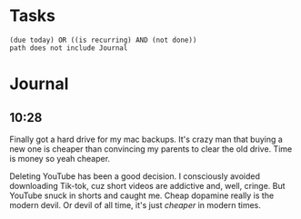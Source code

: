 # Tasks
```tasks
(due today) OR ((is recurring) AND (not done))
path does not include Journal
```
# Journal
## 10:28
Finally got a hard drive for my mac backups. It's crazy man that buying a new one is cheaper than convincing my parents to clear the old drive. Time is money so yeah cheaper.

Deleting YouTube has been a good decision. I consciously avoided downloading Tik-tok, cuz short videos are addictive and, well, cringe. But YouTube snuck in shorts and caught me. Cheap dopamine really is the modern devil. Or devil of all time, it's just _cheaper_ in modern times.